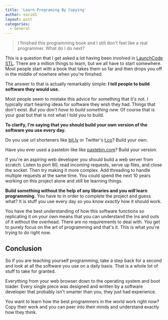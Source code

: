 ```yaml
---
title: 'Learn Programing By Copying'
author: excid3
layout: post
categories:
  - General
---
```


> I finished this programming book and I still don't feel like a
> real programmer. What do I do next?

This is a question that I get asked a lot having been involved in [LaunchCode STL](http://launchcodestl.com). There are a million things to learn, but we all have to start somewhere. Most people start with a book that takes them so far and then drops you off in the middle of nowhere when you're finished.

The answer to that is actually remarkably simple: **I tell people to build software they would use.**

Most people seem to mistake this advice for something that it's not. I typically start hearing ideas for software they wish they had. Things that don't exist. *But you don't have to build something new.* Of course that is your goal but that is not what I told you to build.

**To clarify, I'm saying that you should build your own version of the software you use every day.**

Do you use url shorteners like [bit.ly](http://bit.ly) or Twitter's [t.co](http://t.co)? Build your own.

Have you ever used a pastebin like like [pastebin.com](http://pastebin.com)? Build your version.

If you're an aspiring web developer you should build a web server from scratch. Listen to port 80, read incoming requests, serve up files, and close the socket. Then try making it more complex. Add threading to handle multiple requests at the same time. You could spend the next 10 years working on this project alone and still be learning things.

**Build something without the help of any libraries and you *will* learn programming.** You have to in order to complete the project and guess what? It is stuff you use every day so you know *exactly* how it should work.

You have the best understanding of how this software functions so replicating it on your own means that you can understand the ins and outs of it without the overhead. There are no requirements to deal with. You get to purely focus on the art of programming and that's it. This is what you're trying to do right now.

## Conclusion
So if you are teaching yourself programming, take a step back for a second and look at all the software you use on a daily basis. That is a whole lot of stuff to take for granted.

Everything from your web browser down to the operating system and boot loader. Every single piece was designed and written by a software developer that probably isn't smarter than you, they just had experience.

You want to learn how the best programmers in the world work right now? Copy their work and you can peer into their minds and understand exactly how they think.
